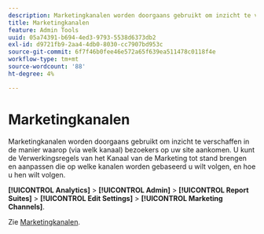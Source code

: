 ```yaml
---
description: Marketingkanalen worden doorgaans gebruikt om inzicht te verschaffen in de manier waarop bezoekers op uw site aankomen. U kunt de Verwerkingsregels van het Kanaal van de Marketing tot stand brengen en aanpassen die op welke kanalen worden gebaseerd u wilt volgen, en hoe u hen wilt volgen.
title: Marketingkanalen
feature: Admin Tools
uuid: 05a74391-b694-4ed3-9793-5538d6373db2
exl-id: d9721fb9-2aa4-4db0-8030-cc7907bd953c
source-git-commit: 6f7f46b0fee46e572a65f639ea511478c0118f4e
workflow-type: tm+mt
source-wordcount: '88'
ht-degree: 4%

---
```


# Marketingkanalen

Marketingkanalen worden doorgaans gebruikt om inzicht te verschaffen in de manier waarop (via welk kanaal) bezoekers op uw site aankomen. U kunt de Verwerkingsregels van het Kanaal van de Marketing tot stand brengen en aanpassen die op welke kanalen worden gebaseerd u wilt volgen, en hoe u hen wilt volgen.

**[!UICONTROL Analytics]** > **[!UICONTROL Admin]** > **[!UICONTROL Report Suites]** > **[!UICONTROL Edit Settings]** > **[!UICONTROL Marketing Channels]**.

Zie [Marketingkanalen](/help/components/c-marketing-channels/analyze-mc.md).
